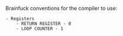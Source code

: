 Brainfuck conventions for the compiler to use:

    - Registers
        - RETURN REGISTER - 0
        - LOOP COUNTER - 1
